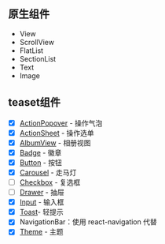 ## 原生组件

- View
- ScrollView
- FlatList
- SectionList
- Text
- Image

## teaset组件

- [x] [ActionPopover](http://t.cn/RBau8Wj) - 操作气泡
- [x] [ActionSheet](http://t.cn/RBauuct) - 操作选单
- [x] [AlbumView](http://t.cn/RBaurNM) - 相册视图
- [x] [Badge](http://t.cn/RBS9a7P) - 徽章
- [x] [Button](http://t.cn/RBS3J7j) - 按钮
- [x] [Carousel](http://t.cn/RBS9j2X) - 走马灯
- [ ] [Checkbox](http://t.cn/RBS1Lzp) - 复选框
- [ ] [Drawer](http://t.cn/RBS1tII) - 抽屉
- [x] [Input](http://t.cn/RBS3XTy) - 输入框
- [x] [Toast](http://t.cn/RBS3N1H)- 轻提示
- [x] NavigationBar：使用 react-navigation 代替
- [x] [Theme](http://t.cn/RBS3Rhj) - 主题
